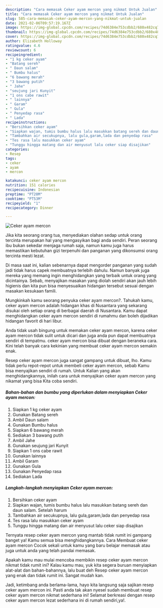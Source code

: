 ```yaml
---
description: "Cara memasak Ceker ayam mercon yang nikmat Untuk Jualan"
title: "Cara memasak Ceker ayam mercon yang nikmat Untuk Jualan"
slug: 585-cara-memasak-ceker-ayam-mercon-yang-nikmat-untuk-jualan
date: 2021-02-06T09:57:19.167Z
image: https://img-global.cpcdn.com/recipes/74d6384e753cdbb2/680x482cq70/ceker-ayam-mercon-foto-resep-utama.jpg
thumbnail: https://img-global.cpcdn.com/recipes/74d6384e753cdbb2/680x482cq70/ceker-ayam-mercon-foto-resep-utama.jpg
cover: https://img-global.cpcdn.com/recipes/74d6384e753cdbb2/680x482cq70/ceker-ayam-mercon-foto-resep-utama.jpg
author: Elizabeth Holloway
ratingvalue: 4.6
reviewcount: 6
recipeingredient:
- "1 kg ceker ayam"
- "Batang sereh"
- " Daun salam"
- " Bumbu halus"
- "6 bawang merah"
- "3 bawang putih"
- " Jahe"
- "seujung jari Kunyit"
- "1 ons cabe rawit"
- " lainnya"
- " Garam"
- " Gula"
- " Penyedap rasa"
- " Lada"
recipeinstructions:
- "Bersihkan ceker ayam"
- "Siapkan wajan, tumis bumbu halus lalu masukkan batang sereh dan daun salam. Setelah harum"
- "Tambahkan air secukupnya, lalu gula,garam,lada dan penyedap rasa"
- "Tes rasa lalu masukkan ceker ayam"
- "Tunggu hingga matang dan air menyusut lalu ceker siap disajikan"
categories:
- Resep
tags:
- ceker
- ayam
- mercon

katakunci: ceker ayam mercon 
nutrition: 151 calories
recipecuisine: Indonesian
preptime: "PT20M"
cooktime: "PT53M"
recipeyield: "1"
recipecategory: Dinner

---
```



![Ceker ayam mercon](https://img-global.cpcdn.com/recipes/74d6384e753cdbb2/680x482cq70/ceker-ayam-mercon-foto-resep-utama.jpg)

Jika kita seorang orang tua, menyediakan olahan sedap untuk orang tercinta merupakan hal yang mengasyikan bagi anda sendiri. Peran seorang ibu bukan sekedar menjaga rumah saja, namun kamu juga harus memastikan kebutuhan gizi terpenuhi dan panganan yang dikonsumsi orang tercinta mesti lezat.

Di masa  saat ini, kalian sebenarnya dapat mengorder panganan yang sudah jadi tidak harus capek membuatnya terlebih dahulu. Namun banyak juga mereka yang memang ingin menghidangkan yang terbaik untuk orang yang dicintainya. Sebab, menyajikan masakan yang diolah sendiri akan jauh lebih higienis dan kita pun bisa menyesuaikan hidangan tersebut sesuai dengan masakan kesukaan famili. 



Mungkinkah kamu seorang penyuka ceker ayam mercon?. Tahukah kamu, ceker ayam mercon adalah hidangan khas di Nusantara yang sekarang disukai oleh setiap orang di berbagai daerah di Nusantara. Kamu dapat menghidangkan ceker ayam mercon sendiri di rumahmu dan boleh dijadikan hidangan favorit di hari libur.

Anda tidak usah bingung untuk memakan ceker ayam mercon, karena ceker ayam mercon tidak sulit untuk dicari dan juga anda pun dapat membuatnya sendiri di tempatmu. ceker ayam mercon bisa dibuat dengan beraneka cara. Kini telah banyak cara kekinian yang membuat ceker ayam mercon semakin enak.

Resep ceker ayam mercon juga sangat gampang untuk dibuat, lho. Kamu tidak perlu repot-repot untuk membeli ceker ayam mercon, sebab Kamu bisa menyajikan sendiri di rumah. Untuk Kalian yang akan menghidangkannya, inilah cara untuk menyajikan ceker ayam mercon yang nikamat yang bisa Kita coba sendiri.

<!--inarticleads1-->

##### Bahan-bahan dan bumbu yang diperlukan dalam menyiapkan Ceker ayam mercon:

1. Siapkan 1 kg ceker ayam
1. Gunakan Batang sereh
1. Ambil  Daun salam
1. Gunakan  Bumbu halus
1. Siapkan 6 bawang merah
1. Sediakan 3 bawang putih
1. Ambil  Jahe
1. Gunakan seujung jari Kunyit
1. Siapkan 1 ons cabe rawit
1. Gunakan  lainnya
1. Ambil  Garam
1. Gunakan  Gula
1. Gunakan  Penyedap rasa
1. Sediakan  Lada




<!--inarticleads2-->

##### Langkah-langkah menyiapkan Ceker ayam mercon:

1. Bersihkan ceker ayam
1. Siapkan wajan, tumis bumbu halus lalu masukkan batang sereh dan daun salam. Setelah harum
1. Tambahkan air secukupnya, lalu gula,garam,lada dan penyedap rasa
1. Tes rasa lalu masukkan ceker ayam
1. Tunggu hingga matang dan air menyusut lalu ceker siap disajikan




Ternyata resep ceker ayam mercon yang mantab tidak rumit ini gampang banget ya! Kamu semua bisa menghidangkannya. Cara Membuat ceker ayam mercon Cocok sekali untuk kamu yang baru belajar memasak atau juga untuk anda yang telah pandai memasak.

Apakah kamu mau mulai mencoba membikin resep ceker ayam mercon nikmat tidak rumit ini? Kalau kamu mau, yuk kita segera buruan menyiapkan alat-alat dan bahan-bahannya, lalu buat deh Resep ceker ayam mercon yang enak dan tidak rumit ini. Sangat mudah kan. 

Jadi, ketimbang anda berlama-lama, hayo kita langsung saja sajikan resep ceker ayam mercon ini. Pasti anda tak akan nyesel sudah membuat resep ceker ayam mercon nikmat sederhana ini! Selamat berkreasi dengan resep ceker ayam mercon lezat sederhana ini di rumah sendiri,ya!.

